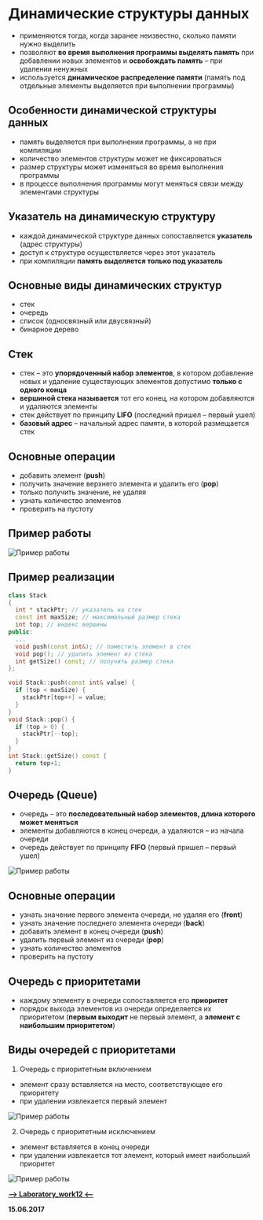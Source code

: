 Динамические структуры данных
===

* применяются тогда, когда заранее неизвестно, сколько памяти нужно выделить
* позволяют **во время выполнения программы выделять память** при добавлении новых элементов и **освобождать память** – при удалении ненужных
* используется **динамическое распределение памяти** (память под отдельные элементы выделяется при выполнении программы)

Особенности динамической структуры данных
---

* память выделяется при выполнении программы, а не при компиляции
* количество элементов структуры может не фиксироваться
* размер структуры может изменяться во время выполнения программы
* в процессе выполнения программы могут меняться связи между элементами структуры

Указатель на динамическую структуру
---

* каждой динамической структуре данных сопоставляется **указатель** (адрес структуры)
* доступ к структуре осуществляется через этот указатель
* при компиляции **память выделяется только под указатель**

Основные виды динамических структур
---

* стек
* очередь
* список (односвязный или двусвязный)
* бинарное дерево

Стек
---

* стек – это **упорядоченный набор элементов**, в котором добавление новых и удаление существующих элементов допустимо **только с одного конца**
* **вершиной стека называется** тот его конец, на котором добавляются и удаляются элементы
* стек действует по принципу **LIFO** (последний пришел – первый ушел)
* **базовый адрес** – начальный адрес памяти, в которой размещается стек

Основные операции
---

* добавить элемент (**push**)
* получить значение верхнего элемента и удалить его (**pop**)
* только получить значение, не удаляя
* узнать количество элементов
* проверить на пустоту

Пример работы
---

![Пример работы](https://pp.userapi.com/c637816/v637816308/6e77d/k5K9kJx6fkQ.jpg)

Пример реализации
---

```cpp
class Stack
{
  int * stackPtr; // указатель на стек
  const int maxSize; // максимальный размер стека
  int top; // индекс вершины
public:
  ...
  void push(const int&); // поместить элемент в стек
  void pop(); // удалить элемент из стека
  int getSize() const; // получить размер стека
};

void Stack::push(const int& value) {
  if (top < maxSize) {
    stackPtr[top++] = value;
  }
}
void Stack::pop() {
  if (top > 0) {
    stackPtr[--top];
  }
}
int Stack::getSize() const {
  return top+1;
}
```

Очередь (Queue)
---

* очередь – это **последовательный набор элементов, длина которого может меняться**
* элементы добавляются в конец очереди, а удаляются – из начала очереди
* очередь действует по принципу **FIFO** (первый пришел – первый ушел)

![Пример работы](https://pp.userapi.com/c637816/v637816308/6e786/6mvNTGY-p8o.jpg)

Основные операции
---

* узнать значение первого элемента очереди, не удаляя его (**front**)
* узнать значение последнего элемента очереди (**back**)
* добавить элемент в конец очереди (**push**)
* удалить первый элемент из очереди (**pop**)
* узнать количество элементов
* проверить на пустоту

Очередь с приоритетами
---

* каждому элементу в очереди сопоставляется его **приоритет**
* порядок выхода элементов из очереди определяется их приоритетом (**первым выходит** не первый элемент, а **элемент
с наибольшим приоритетом**)

Виды очередей с приоритетами
---

1. Очередь с приоритетным включением

* элемент сразу вставляется на место, соответствующее его приоритету
* при удалении извлекается первый элемент

![Пример работы](https://pp.userapi.com/c637816/v637816308/6e78f/ZVn5hbGZzoY.jpg)

2. Очередь с приоритетным исключением

* элемент вставляется в конец очереди
* при удалении извлекается тот элемент, который имеет наибольший приоритет

![Пример работы](https://pp.userapi.com/c637816/v637816107/65074/qQYb3i4XOlY.jpg)

[**-->     Laboratory_work12     <--**](https://github.com/SuvStreet/IT_Step_Cpp/tree/master/Laboratory_work/Work12)

**15.06.2017**
